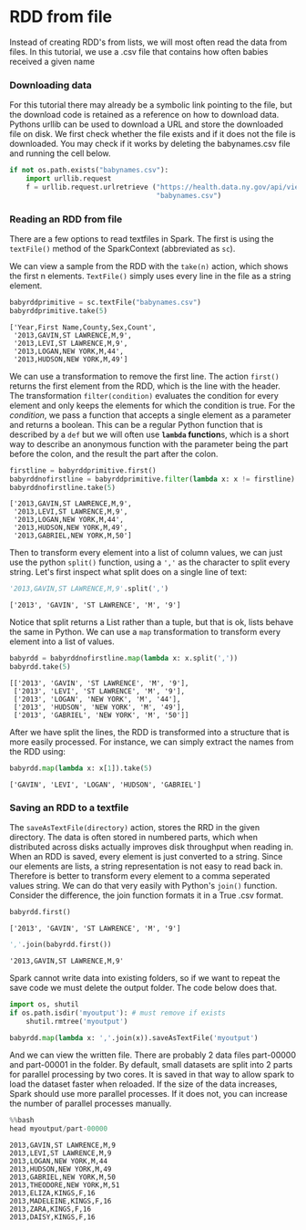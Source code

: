 
# RDD from file

Instead of creating RDD's from lists, we will most often read the data from files. In this tutorial, we use a .csv file that contains how often babies received a given name

### Downloading data

For this tutorial there may already be a symbolic link pointing to the file, but the download code is retained as a reference on how to download data. Pythons urllib can be used to download a URL and store the downloaded file on disk. We first check whether the file exists and if it does not the file is downloaded. You may check if it works by deleting the babynames.csv file and running the cell below.


```python
if not os.path.exists("babynames.csv"):
    import urllib.request
    f = urllib.request.urlretrieve ("https://health.data.ny.gov/api/views/jxy9-yhdk/rows.csv?accessType=DOWNLOAD", \
                                    "babynames.csv")
```

### Reading an RDD from file

There are a few options to read textfiles in Spark. The first is using the `textFile()` method of the SparkContext (abbreviated as `sc`). 

We can view a sample from the RDD with the `take(n)` action, which shows the first n elements. `TextFile()` simply uses every line in the file as a string element. 


```python
babyrddprimitive = sc.textFile("babynames.csv")
babyrddprimitive.take(5)
```




    ['Year,First Name,County,Sex,Count',
     '2013,GAVIN,ST LAWRENCE,M,9',
     '2013,LEVI,ST LAWRENCE,M,9',
     '2013,LOGAN,NEW YORK,M,44',
     '2013,HUDSON,NEW YORK,M,49']



We can use a transformation to remove the first line. The action `first()` returns the first element from the RDD, which is the line with the header. The transformation `filter(condition)` evaluates the condition for every element and only keeps the elements for which the condition is true. For the *condition*, we pass a function that accepts a single element as a parameter and returns a boolean. This can be a regular Python function that is described by a `def` but we will often use **`lambda` function**s, which is a short way to describe an anonymous function with the parameter being the part before the colon, and the result the part after the colon.


```python
firstline = babyrddprimitive.first()
babyrddnofirstline = babyrddprimitive.filter(lambda x: x != firstline)
babyrddnofirstline.take(5)
```




    ['2013,GAVIN,ST LAWRENCE,M,9',
     '2013,LEVI,ST LAWRENCE,M,9',
     '2013,LOGAN,NEW YORK,M,44',
     '2013,HUDSON,NEW YORK,M,49',
     '2013,GABRIEL,NEW YORK,M,50']



Then to transform every element into a list of column values, we can just use the python `split()` function, using a `','` as the character to split every string. Let's first inspect what split does on a single line of text:


```python
'2013,GAVIN,ST LAWRENCE,M,9'.split(',')
```




    ['2013', 'GAVIN', 'ST LAWRENCE', 'M', '9']



Notice that split returns a List rather than a tuple, but that is ok, lists behave the same in Python. We can use a `map` transformation to transform every element into a list of values.


```python
babyrdd = babyrddnofirstline.map(lambda x: x.split(','))
babyrdd.take(5)
```




    [['2013', 'GAVIN', 'ST LAWRENCE', 'M', '9'],
     ['2013', 'LEVI', 'ST LAWRENCE', 'M', '9'],
     ['2013', 'LOGAN', 'NEW YORK', 'M', '44'],
     ['2013', 'HUDSON', 'NEW YORK', 'M', '49'],
     ['2013', 'GABRIEL', 'NEW YORK', 'M', '50']]



After we have split the lines, the RDD is transformed into a structure that is more easily processed. For instance, we can simply extract the names from the RDD using:


```python
babyrdd.map(lambda x: x[1]).take(5)
```




    ['GAVIN', 'LEVI', 'LOGAN', 'HUDSON', 'GABRIEL']



### Saving an RDD to a textfile

The `saveAsTextFile(directory)` action, stores the RRD in the given directory. The data is often stored in numbered parts, which when distributed across disks actually improves disk throughput when reading in. When an RDD is saved, every element is just converted to a string. Since our elements are lists, a string representation is not easy to read back in. Therefore is better to transform every element to a comma seperated values string. We can do that very easily with Python's `join()` function. Consider the difference, the join function formats it in a True .csv format.


```python
babyrdd.first()
```




    ['2013', 'GAVIN', 'ST LAWRENCE', 'M', '9']




```python
','.join(babyrdd.first())
```




    '2013,GAVIN,ST LAWRENCE,M,9'



Spark cannot write data into existing folders, so if we want to repeat the save code we must delete the output folder. The code below does that.


```python
import os, shutil
if os.path.isdir('myoutput'): # must remove if exists
    shutil.rmtree('myoutput')
```


```python
babyrdd.map(lambda x: ','.join(x)).saveAsTextFile('myoutput')
```

And we can view the written file. There are probably 2 data files part-00000 and part-00001 in the folder. By default, small datasets are split into 2 parts for parallel processing by two cores. It is saved in that way to allow spark to load the dataset faster when reloaded. If the size of the data increases, Spark should use more parallel processes. If it does not, you can increase the number of parallel processes manually.


```python
%%bash
head myoutput/part-00000
```

    2013,GAVIN,ST LAWRENCE,M,9
    2013,LEVI,ST LAWRENCE,M,9
    2013,LOGAN,NEW YORK,M,44
    2013,HUDSON,NEW YORK,M,49
    2013,GABRIEL,NEW YORK,M,50
    2013,THEODORE,NEW YORK,M,51
    2013,ELIZA,KINGS,F,16
    2013,MADELEINE,KINGS,F,16
    2013,ZARA,KINGS,F,16
    2013,DAISY,KINGS,F,16



```python

```


```python

```
